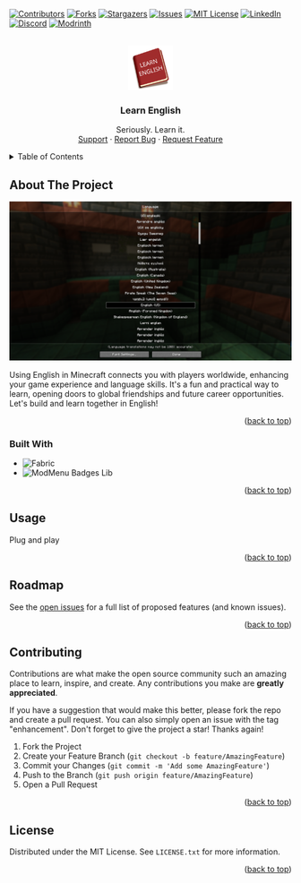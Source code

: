 <a name="readme-top"></a>

[![Contributors][contributors-shield]][contributors-url]
[![Forks][forks-shield]][forks-url]
[![Stargazers][stars-shield]][stars-url]
[![Issues][issues-shield]][issues-url]
[![MIT License][license-shield]][license-url]
[![LinkedIn][linkedin-shield]][linkedin-url]
[![Discord][discord-shield]][discord-url]
[![Modrinth][modrinth-shield]][modrinth-url]

<br />
<div align="center">
  <a href="https://github.com/syorito-hatsuki/learn-english">
    <img src="https://raw.githubusercontent.com/syorito-hatsuki/learn-english/1.21/src/main/resources/assets/learnenglish/icon.png" alt="Logo" width="80" height="80">
  </a>

<h3 align="center">Learn English</h3>

  <p align="center">
    Seriously. Learn it.
    <br />
    <a href="https://discord.gg/pbwnMwnUD6">Support</a>
    ·
    <a href="https://github.com/syorito-hatsuki/learn-english/issues">Report Bug</a>
    ·
    <a href="https://github.com/syorito-hatsuki/learn-english/issues">Request Feature</a>
  </p>
</div>

<details>
  <summary>Table of Contents</summary>
  <ol>
    <li>
      <a href="#about-the-project">About The Project</a>
      <ul>
        <li><a href="#built-with">Built With</a></li>
      </ul>
    </li>
    <li><a href="#usage">Usage</a></li>
    <li><a href="#roadmap">Roadmap</a></li>
    <li><a href="#contributing">Contributing</a></li>
    <li><a href="#license">License</a></li>
  </ol>
</details>

## About The Project

![In-Game ScreenShot][screenshot]

Using English in Minecraft connects you with players worldwide, enhancing your game experience and language skills. It's
a fun and practical way to learn, opening doors to global friendships and future career opportunities. Let's build and
learn together in English!

<p align="right">(<a href="#readme-top">back to top</a>)</p>

### Built With

* ![Fabric][fabric]
* ![ModMenu Badges Lib][modmenu-badges-lib]

<p align="right">(<a href="#readme-top">back to top</a>)</p>

## Usage

Plug and play

<p align="right">(<a href="#readme-top">back to top</a>)</p>

## Roadmap

See the [open issues](https://github.com/syorito-hatsuki/learn-english/issues) for a full list of proposed features (and known issues).

<p align="right">(<a href="#readme-top">back to top</a>)</p>

## Contributing

Contributions are what make the open source community such an amazing place to learn, inspire, and create. Any contributions you make are **greatly appreciated**.

If you have a suggestion that would make this better, please fork the repo and create a pull request. You can also simply open an issue with the tag "enhancement".
Don't forget to give the project a star! Thanks again!

1. Fork the Project
2. Create your Feature Branch (`git checkout -b feature/AmazingFeature`)
3. Commit your Changes (`git commit -m 'Add some AmazingFeature'`)
4. Push to the Branch (`git push origin feature/AmazingFeature`)
5. Open a Pull Request

<p align="right">(<a href="#readme-top">back to top</a>)</p>

## License

Distributed under the MIT License. See `LICENSE.txt` for more information.

<p align="right">(<a href="#readme-top">back to top</a>)</p>

[contributors-shield]: https://img.shields.io/github/contributors/syorito-hatsuki/learn-english.svg?style=for-the-badge
[contributors-url]: https://github.com/syorito-hatsuki/learn-english/graphs/contributors

[forks-shield]: https://img.shields.io/github/forks/syorito-hatsuki/learn-english.svg?style=for-the-badge
[forks-url]: https://github.com/syorito-hatsuki/learn-english/network/members

[stars-shield]: https://img.shields.io/github/stars/syorito-hatsuki/learn-english.svg?style=for-the-badge
[stars-url]: https://github.com/syorito-hatsuki/learn-english/stargazers

[issues-shield]: https://img.shields.io/github/issues/syorito-hatsuki/learn-english.svg?style=for-the-badge
[issues-url]: https://github.com/syorito-hatsuki/learn-english/issues

[license-shield]: https://img.shields.io/github/license/syorito-hatsuki/learn-english.svg?style=for-the-badge
[license-url]: https://github.com/syorito-hatsuki/learn-english/blob/master/LICENSE.txt

[linkedin-shield]: https://img.shields.io/badge/-LinkedIn-black.svg?style=for-the-badge&logo=linkedin&colorB=555
[linkedin-url]: https://linkedin.com/in/kit-lehto

[discord-shield]: https://img.shields.io/discord/1032138561618726952?logo=discord&logoColor=white&style=for-the-badge&label=Discord
[discord-url]: https://discord.gg/pbwnMwnUD6

[modrinth-shield]: https://img.shields.io/modrinth/v/learn-english?label=Modrinth&style=for-the-badge
[modrinth-url]: https://modrinth.com/mod/learn-english

[screenshot]: ./assets/banner.png

[fabric]: https://img.shields.io/badge/fabric%20api-DBD0B4?style=for-the-badge
[modmenu-badges-lib]: https://img.shields.io/badge/modmenu%20badges%20lib-434956?style=for-the-badge
